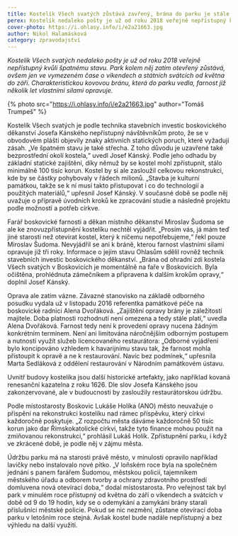 ```yaml
---
title: Kostelík Všech svatých zůstává zavřený, brána do parku je stále na opravě
perex: Kostelík nedaleko pošty je už od roku 2018 veřejně nepřístupný kvůli špatnému stavu. Park kolem něj zatím otevřený zůstává, ovšem jen omezeně o víkendech a státních svátcích od května do září.
cover-photo: https://i.ohlasy.info/i/e2a21663.jpg
author: Nikol Halamásková
category: zpravodajství
---
```


*Kostelík Všech svatých nedaleko pošty je už od roku 2018 veřejně nepřístupný kvůli špatnému stavu. Park kolem něj zatím otevřený zůstává, ovšem jen ve vymezeném čase o víkendech a státních svátcích od května do září. Charakteristickou kovovou bránu, která do parku vedla, farnost již několik let vlastními silami opravuje.*

{% photo src="https://i.ohlasy.info/i/e2a21663.jpg" author="Tomáš Trumpeš" %}

Kostelík Všech svatých je podle technika stavebních investic boskovického děkanství Josefa Kánského nepřístupný návštěvníkům proto, že se v obvodovém plášti objevily znaky aktivních statických poruch, které vyžadují zásah. „Ve špatném stavu je také střecha. Z toho důvodu je uzavřené také bezprostřední okolí kostela,“ uvedl Josef Kánský. Podle jeho odhadu by základní statické zajištění, díky němuž by se kostel mohl zpřístupnit, stálo minimálně 100 tisíc korun. Kostel by si ale zasloužil celkovou rekonstrukci, kde by se částky pohybovaly v řádech milionů. „Stavba je kulturní památkou, takže se k ní musí takto přistupovat i co do technologií a použitých materiálů,“ upřesnil Josef Kánský. V současné době se podle něj uvažuje o přípravě úvodních kroků ke zpracování studie a následně projektu podle možností a potřeb církve.

Farář boskovické farnosti a děkan místního děkanství Miroslav Šudoma se ale ke znovuzpřístupnění kostelíku nechtěl vyjádřit. „Prosím vás, já mám teď jiné starosti než otevírat kostel, který k ničemu nepotřebujeme,“ řekl pouze Miroslav Šudoma. Nevyjádřil se ani k bráně, kterou farnost vlastními silami opravuje již tři roky. Informace o jejím stavu Ohlasům sdělil rovněž technik stavebních investic boskovického děkanství. „Brána od ohradní zdi kostela Všech svatých v Boskovicích je momentálně na faře v Boskovicích. Byla očištěna, prohlédnuta zámečníkem a připravena k dalším krokům opravy,“ doplnil Josef Kánský.

Oprava ale zatím vázne. Závazné stanovisko na základě odborného posudku vydala už v listopadu 2016 referentka památkové péče na boskovické radnici Alena Dvořáková. „Zajištění opravy brány je záležitostí majitele. Doba platnosti rozhodnutí není omezena a tedy stále platí,“ uvedla Alena Dvořáková. Farnost tedy není k provedení opravy nucena žádným konkrétním termínem. Není ani limitována náročnějším odborným postupem a nutností využít služeb licencovaného restaurátora: „Odborné vyjádření bylo koncipováno vzhledem k havarijnímu stavu tak, že farnost mohla přistoupit k opravě a ne k restaurování. Navíc bez podmínek,“ upřesnila Marta Sedláková z oddělení restaurování v Národním památkovém ústavu.

Uvnitř budovy kostelíka jsou další historické artefakty, jako například kovaná renesanční kazatelna z roku 1626. Dle slov Josefa Kánského jsou zakonzervované, ale v budoucnosti by zasloužily restaurátorskou údržbu.

Podle místostarosty Boskovic Lukáše Holíka (ANO) město neuvažuje o přispění na rekonstrukci kostelíku nad rámec příspěvku, který církvi každoročně poskytuje. „Z rozpočtu města dáváme každoročně 50 tisíc korun jako dar Římskokatolické církvi, takže tyto finance mohou použít na zmiňovanou rekonstrukci,“ prohlásil Lukáš Holík. Zpřístupnění parku, i když ve zkrácené době, je podle něj v zájmu města.

Údržbu parku má na starosti právě město, v minulosti opravilo například lavičky nebo instalovalo nové pítko. „V loňském roce byla na společném jednání s panem farářem Šudomou, městskou policií, tajemníkem městského úřadu a odborem tvorby a ochrany zdravotního prostředí domluvena nová otevírací doba,“ dodal místostarosta. Pro veřejnost tak byl park v minulém roce přístupný od května do září o víkendech a svátcích v době od 9 do 19 hodin, kdy se o odemykání a zamykání brány starali příslušníci městské policie. Pokud se nic nezmění, zůstane otevírací doba parku v letošním roce stejná. Avšak kostel bude nadále nepřístupný a bez výhledu na další využití. 

